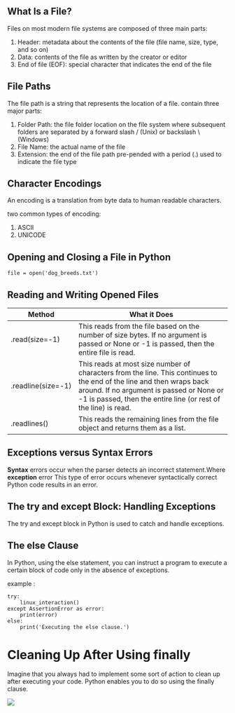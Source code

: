 
## What Is a File?
Files on most modern file systems are composed of three main parts:

1. Header: metadata about the contents of the file (file name, size, type, and so on)
2. Data: contents of the file as written by the creator or editor
3. End of file (EOF): special character that indicates the end of the file

## File Paths
The file path is a string that represents the location of a file. contain three major parts:

1. Folder Path: the file folder location on the file system where subsequent folders are separated by a forward slash / (Unix) or backslash \ (Windows)
2. File Name: the actual name of the file
3. Extension: the end of the file path pre-pended with a period (.) used to indicate the file type


## Character Encodings
An encoding is a translation from byte data to human readable characters. 

two common types of encoding:
1. ASCII
2. UNICODE


## Opening and Closing a File in Python
`file = open('dog_breeds.txt')`

## Reading and Writing Opened Files
Method | What it Does
-------|----------
.read(size=-1) | This reads from the file based on the number of size bytes. If no argument is passed or None or -1 is passed, then the entire file is read.
.readline(size=-1) | This reads at most size number of characters from the line. This continues to the end of the line and then wraps back around. If no argument is passed or None or -1 is passed, then the entire line (or rest of the line) is read.
.readlines() |  This reads the remaining lines from the file object and returns them as a list.



## Exceptions versus Syntax Errors
**Syntax** errors occur when the parser detects an incorrect statement.Where **exception** error This type of error occurs whenever syntactically correct Python code results in an error. 

## The try and except Block: Handling Exceptions
The try and except block in Python is used to catch and handle exceptions.

## The else Clause
In Python, using the else statement, you can instruct a program to execute a certain block of code only in the absence of exceptions.

example :
```
try:
    linux_interaction()
except AssertionError as error:
    print(error)
else:
    print('Executing the else clause.')
```

# Cleaning Up After Using finally
Imagine that you always had to implement some sort of action to clean up after executing your code. Python enables you to do so using the finally clause.


<img src="https://www.pylenin.com/img/python-error-handling/try-except-else-finally-python.png">